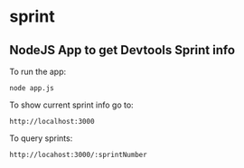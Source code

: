 # sprint
## NodeJS App to get Devtools Sprint info

To run the app:
```
node app.js
```

To show current sprint info go to:
```
http://localhost:3000
```

To query sprints:
```
http://locahost:3000/:sprintNumber
```
